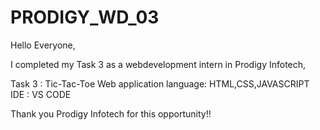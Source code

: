 # PRODIGY_WD_03

Hello Everyone,

I completed my Task 3 as a webdevelopment intern in Prodigy Infotech,

Task 3 : Tic-Tac-Toe Web application 
language: HTML,CSS,JAVASCRIPT 
IDE : VS CODE

Thank you Prodigy Infotech for this opportunity!!
